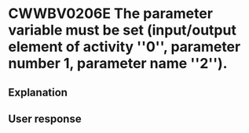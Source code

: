 # CWWBV0206E The parameter variable must be set (input/output element of activity ''0'', parameter number 1, parameter name ''2'').

## Explanation

## User response
